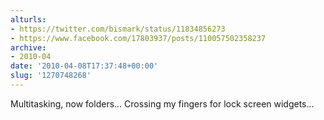 ```yaml
---
alturls:
- https://twitter.com/bismark/status/11834856273
- https://www.facebook.com/17803937/posts/110057502358237
archive:
- 2010-04
date: '2010-04-08T17:37:48+00:00'
slug: '1270748268'
---
```


Multitasking, now folders... Crossing my fingers for lock screen widgets...

